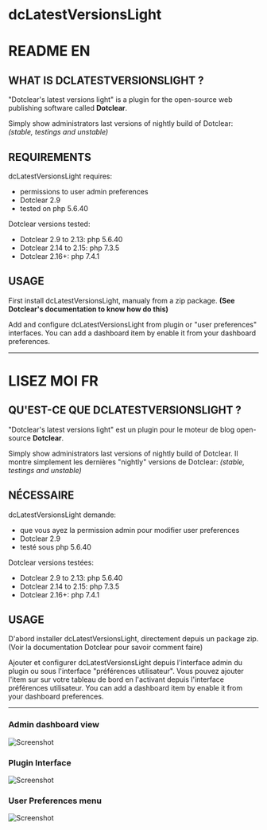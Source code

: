 # dcLatestVersionsLight
# README EN

## WHAT IS DCLATESTVERSIONSLIGHT ?

"Dotclear's latest versions light" is a plugin for the open-source 
web publishing software called __Dotclear__.

Simply show administrators last versions of nightly build of Dotclear:
_(stable, testings and unstable)_

## REQUIREMENTS

 dcLatestVersionsLight requires: 

  * permissions to user admin preferences
  * Dotclear 2.9
  * tested on php 5.6.40

 Dotclear versions tested:
  * Dotclear 2.9 to 2.13: php 5.6.40
  * Dotclear 2.14 to 2.15: php 7.3.5
  * Dotclear 2.16+: php 7.4.1

## USAGE

First install dcLatestVersionsLight, manualy from a zip package.
__(See Dotclear's documentation to know how do this)__

Add and configure dcLatestVersionsLight from plugin or "user preferences" interfaces.
You can add a dashboard item by enable it from your dashboard preferences.

---

# LISEZ MOI FR

## QU'EST-CE QUE DCLATESTVERSIONSLIGHT ?

"Dotclear's latest versions light" est un plugin pour 
le moteur de blog open-source __Dotclear__.

Simply show administrators last versions of nightly build of Dotclear.
Il montre simplement les dernières "nightly" versions de Dotclear:
_(stable, testings and unstable)_


## NÉCESSAIRE

 dcLatestVersionsLight demande: 

  * que vous ayez la permission admin pour modifier user preferences
  * Dotclear 2.9
  * testé sous php 5.6.40

 Dotclear versions testées:
  * Dotclear 2.9 to 2.13: php 5.6.40
  * Dotclear 2.14 to 2.15: php 7.3.5
  * Dotclear 2.16+: php 7.4.1

## USAGE

D'abord installer dcLatestVersionsLight, directement depuis un package zip.
(Voir la documentation Dotclear pour savoir comment faire)

Ajouter et configurer dcLatestVersionsLight depuis l'interface admin du plugin ou sous l'interface "préférences utilisateur".
Vous pouvez ajouter l'item sur sur votre tableau de bord en l'activant depuis l'interface préférences utilisateur.
You can add a dashboard item by enable it from your dashboard preferences.

----

### Admin dashboard view
![Screenshot](https://user-images.githubusercontent.com/62995223/90084038-86ddf900-dd14-11ea-85f7-e22417e300fb.jpg)

### Plugin Interface
![Screenshot](https://user-images.githubusercontent.com/62995223/90084041-880f2600-dd14-11ea-8b90-9aa9f2cfad7d.jpg)

### User Preferences menu
![Screenshot](https://user-images.githubusercontent.com/62995223/90084042-88a7bc80-dd14-11ea-977d-d5104a8f7e5c.jpg)
